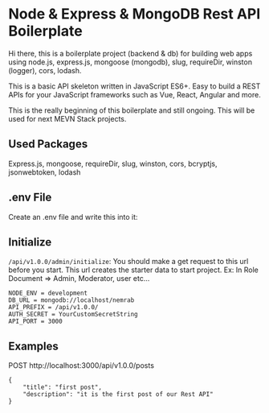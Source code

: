 # Node & Express & MongoDB Rest API Boilerplate

Hi there, this is a boilerplate project (backend & db) for building web apps using node.js, express.js, mongoose (mongodb), slug, requireDir, winston (logger), cors, lodash.

This is a basic API skeleton written in JavaScript ES6+. Easy to build a REST APIs for your JavaScript frameworks such as Vue, React, Angular and more.

This is the really beginning of this boilerplate and still ongoing. This will be used for next MEVN Stack projects.

## Used Packages
Express.js, mongoose, requireDir, slug, winston, cors, bcryptjs, jsonwebtoken, lodash

## .env File
Create an .env file and write this into it:

## Initialize
`/api/v1.0.0/admin/initialize`: You should make a get request to this url before you start. This url creates the starter data to start project. Ex: In Role Document => Admin, Moderator, user etc... 


```
NODE_ENV = development
DB_URL = mongodb://localhost/nemrab
API_PREFIX = /api/v1.0.0/
AUTH_SECRET = YourCustomSecretString
API_PORT = 3000
```

## Examples
POST http://localhost:3000/api/v1.0.0/posts

```
{
    "title": "first post",
    "description": "it is the first post of our Rest API"
}
```